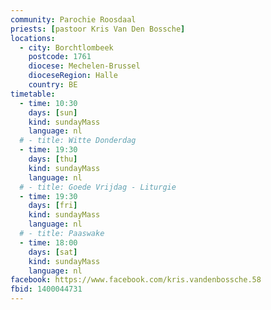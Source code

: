 ```yaml
---
community: Parochie Roosdaal
priests: [pastoor Kris Van Den Bossche]
locations:
  - city: Borchtlombeek
    postcode: 1761
    diocese: Mechelen-Brussel
    dioceseRegion: Halle
    country: BE
timetable:
  - time: 10:30
    days: [sun]
    kind: sundayMass
    language: nl
  # - title: Witte Donderdag
  - time: 19:30
    days: [thu]
    kind: sundayMass
    language: nl
  # - title: Goede Vrijdag - Liturgie
  - time: 19:30
    days: [fri]
    kind: sundayMass
    language: nl
  # - title: Paaswake
  - time: 18:00
    days: [sat]
    kind: sundayMass
    language: nl
facebook: https://www.facebook.com/kris.vandenbossche.58
fbid: 1400044731
---
```

